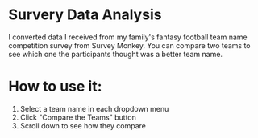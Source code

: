 # Survery Data Analysis

I converted data I received from my family's fantasy football team name competition survey from Survey Monkey. You can compare two teams to see which one the participants thought was a better team name.

# How to use it:

1. Select a team name in each dropdown menu
2. Click "Compare the Teams" button
3. Scroll down to see how they compare
